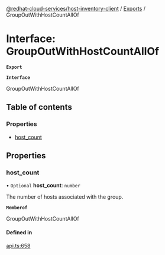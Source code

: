 [@redhat-cloud-services/host-inventory-client](../README.md) / [Exports](../modules.md) / GroupOutWithHostCountAllOf

# Interface: GroupOutWithHostCountAllOf

**`Export`**

**`Interface`**

GroupOutWithHostCountAllOf

## Table of contents

### Properties

- [host\_count](GroupOutWithHostCountAllOf.md#host_count)

## Properties

### host\_count

• `Optional` **host\_count**: `number`

The number of hosts associated with the group.

**`Memberof`**

GroupOutWithHostCountAllOf

#### Defined in

[api.ts:658](https://github.com/RedHatInsights/javascript-clients/blob/master/packages/host-inventory/api.ts#L658)

